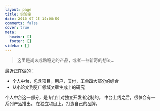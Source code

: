```yaml
---
layout: page
title: 实验室
date: 2018-07-25 18:08:50
comments: false
cover: true
meta:
  header: []
  footer: []
sidebar: []
---
```


> 这里是尚未成熟稳定的产品，或者一些新奇的想法...

最近正在做的：

- 个人中台，包含项目，用户，支付，工单四大部分的综合
- 从小论文到更广领域文章生成上的研究   

个人中台这一部分，是专门针对独立开发者定制的。
中台上线之后，很快会有一系列产品推出。
在独立项目上，打造自己的品牌。